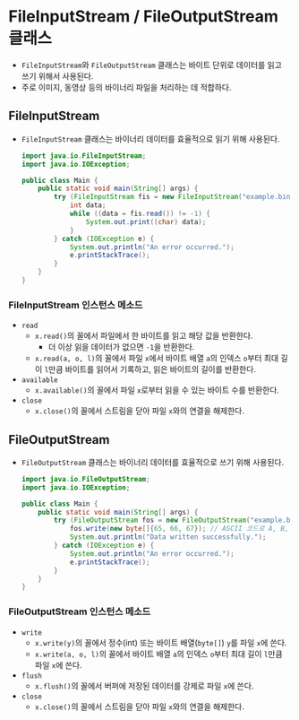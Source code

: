 # FileInputStream / FileOutputStream 클래스

- `FileInputStream`와 `FileOutputStream` 클래스는 바이트 단위로 데이터를 읽고 쓰기 위해서 사용된다.
- 주로 이미지, 동영상 등의 바이너리 파일을 처리하는 데 적합하다.

## FileInputStream

- `FileInputStream` 클래스는 바이너리 데이터를 효율적으로 읽기 위해 사용된다.

  ```java
  import java.io.FileInputStream;
  import java.io.IOException;

  public class Main {
      public static void main(String[] args) {
          try (FileInputStream fis = new FileInputStream("example.bin")) {
              int data;
              while ((data = fis.read()) != -1) {
                  System.out.print((char) data);
              }
          } catch (IOException e) {
              System.out.println("An error occurred.");
              e.printStackTrace();
          }
      }
  }
  ```

### FileInputStream 인스턴스 메소드

- `read`
  - `x.read()`의 꼴에서 파일에서 한 바이트를 읽고 해당 값을 반환한다.
    - 더 이상 읽을 데이터가 없으면 `-1`을 반환한다.
  - `x.read(a, o, l)`의 꼴에서 파일 `x`에서 바이트 배열 `a`의 인덱스 `o`부터 최대 길이 `l`만큼 바이트를 읽어서 기록하고, 읽은 바이트의 길이를 반환한다.
- `available`
  - `x.available()`의 꼴에서 파일 `x`로부터 읽을 수 있는 바이트 수를 반환한다.
- `close`
  - `x.close()`의 꼴에서 스트림을 닫아 파일 `x`와의 연결을 해제한다.

## FileOutputStream

- `FileOutputStream` 클래스는 바이너리 데이터를 효율적으로 쓰기 위해 사용된다.

  ```java
  import java.io.FileOutputStream;
  import java.io.IOException;

  public class Main {
      public static void main(String[] args) {
          try (FileOutputStream fos = new FileOutputStream("example.bin")) {
              fos.write(new byte[]{65, 66, 67}); // ASCII 코드로 A, B, C
              System.out.println("Data written successfully.");
          } catch (IOException e) {
              System.out.println("An error occurred.");
              e.printStackTrace();
          }
      }
  }
  ```

### FileOutputStream 인스턴스 메소드

- `write`
  - `x.write(y)`의 꼴에서 정수(int) 또는 바이트 배열(`byte[]`) `y`를 파일 `x`에 쓴다.
  - `x.write(a, o, l)`의 꼴에서 바이트 배열 `a`의 인덱스 `o`부터 최대 길이 `l`만큼 파일 `x`에 쓴다.
- `flush`
  - `x.flush()`의 꼴에서 버퍼에 저장된 데이터를 강제로 파일 `x`에 쓴다.
- `close`
  - `x.close()`의 꼴에서 스트림을 닫아 파일 `x`와의 연결을 해제한다.

